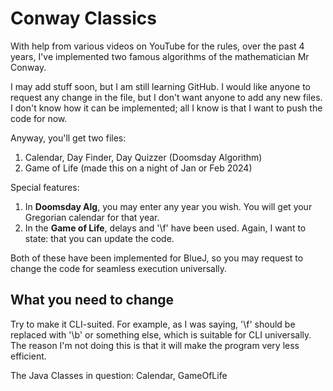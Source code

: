 # Conway Classics

With help from various videos on YouTube for the rules, over the past 4 years, I've implemented two famous algorithms of the mathematician Mr Conway.

I may add stuff soon, but I am still learning GitHub. 
I would like anyone to request any change in the file, but I don't want anyone to add any new files.
I don't know how it can be implemented; all I know is that I want to push the code for now.

Anyway, you'll get two files:
  1) Calendar, Day Finder, Day Quizzer (Doomsday Algorithm)
  2) Game of Life (made this on a night of Jan or Feb 2024)

Special features:
  1) In **Doomsday Alg**, you may enter any year you wish. You will get your Gregorian calendar for that year.
  2) In the **Game of Life**, delays and '\f' have been used. Again, I want to state: that you can update the code.

Both of these have been implemented for BlueJ, so you may request to change the code for seamless execution universally.

## What you need to change

Try to make it CLI-suited. For example, as I was saying, '\f' should be replaced with '\b' or something else, which is suitable for CLI universally. The reason I'm not doing this is that it will make the program very less efficient. 

The Java Classes in question: Calendar, GameOfLife